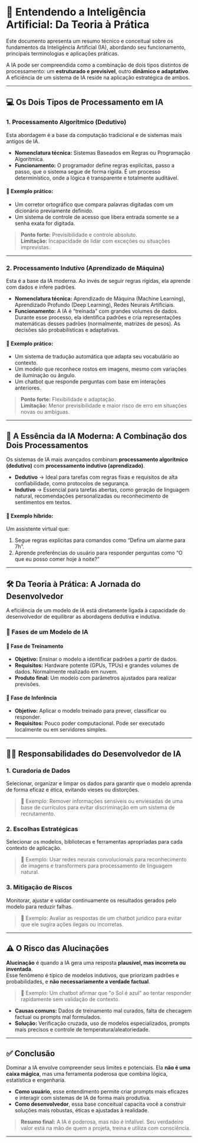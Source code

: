 # 🧠 Entendendo a Inteligência Artificial: Da Teoria à Prática

Este documento apresenta um resumo técnico e conceitual sobre os fundamentos da Inteligência Artificial (IA), abordando seu funcionamento, principais terminologias e aplicações práticas.

A IA pode ser compreendida como a combinação de dois tipos distintos de processamento: um **estruturado e previsível**, outro **dinâmico e adaptativo**. A eficiência de um sistema de IA reside na aplicação estratégica de ambos.

---

## 💻 Os Dois Tipos de Processamento em IA

### 1. Processamento Algorítmico (Dedutivo)

Esta abordagem é a base da computação tradicional e de sistemas mais antigos de IA.

- **Nomenclatura técnica:** Sistemas Baseados em Regras ou Programação Algorítmica.
- **Funcionamento:** O programador define regras explícitas, passo a passo, que o sistema segue de forma rígida. É um processo determinístico, onde a lógica é transparente e totalmente auditável.

#### 📌 Exemplo prático:
- Um corretor ortográfico que compara palavras digitadas com um dicionário previamente definido.
- Um sistema de controle de acesso que libera entrada somente se a senha exata for digitada.

> **Ponto forte:** Previsibilidade e controle absoluto.  
> **Limitação:** Incapacidade de lidar com exceções ou situações imprevistas.

---

### 2. Processamento Indutivo (Aprendizado de Máquina)

Esta é a base da IA moderna. Ao invés de seguir regras rígidas, ela aprende com dados e infere padrões.

- **Nomenclatura técnica:** Aprendizado de Máquina (Machine Learning), Aprendizado Profundo (Deep Learning), Redes Neurais Artificiais.
- **Funcionamento:** A IA é “treinada” com grandes volumes de dados. Durante esse processo, ela identifica padrões e cria representações matemáticas desses padrões (normalmente, matrizes de pesos). As decisões são probabilísticas e adaptativas.

#### 📌 Exemplo prático:
- Um sistema de tradução automática que adapta seu vocabulário ao contexto.
- Um modelo que reconhece rostos em imagens, mesmo com variações de iluminação ou ângulo.
- Um chatbot que responde perguntas com base em interações anteriores.

> **Ponto forte:** Flexibilidade e adaptação.  
> **Limitação:** Menor previsibilidade e maior risco de erro em situações novas ou ambíguas.

---

## 🎯 A Essência da IA Moderna: A Combinação dos Dois Processamentos

Os sistemas de IA mais avançados combinam **processamento algorítmico (dedutivo)** com **processamento indutivo (aprendizado)**.

- **Dedutivo** → Ideal para tarefas com regras fixas e requisitos de alta confiabilidade, como protocolos de segurança.
- **Indutivo** → Essencial para tarefas abertas, como geração de linguagem natural, recomendações personalizadas ou reconhecimento de sentimentos em textos.

#### 📌 Exemplo híbrido:
Um assistente virtual que:
1. Segue regras explícitas para comandos como “Defina um alarme para 7h”.
2. Aprende preferências do usuário para responder perguntas como “O que eu posso comer hoje à noite?”

---

## 🛠️ Da Teoria à Prática: A Jornada do Desenvolvedor

A eficiência de um modelo de IA está diretamente ligada à capacidade do desenvolvedor de equilibrar as abordagens dedutiva e indutiva.

### 🔁 Fases de um Modelo de IA

#### 🔹 Fase de Treinamento
- **Objetivo:** Ensinar o modelo a identificar padrões a partir de dados.
- **Requisitos:** Hardware potente (GPUs, TPUs) e grandes volumes de dados. Normalmente realizado em nuvem.
- **Produto final:** Um modelo com parâmetros ajustados para realizar previsões.

#### 🔹 Fase de Inferência
- **Objetivo:** Aplicar o modelo treinado para prever, classificar ou responder.
- **Requisitos:** Pouco poder computacional. Pode ser executado localmente ou em servidores simples.

---

## 👨‍💻 Responsabilidades do Desenvolvedor de IA

### 1. **Curadoria de Dados**
Selecionar, organizar e limpar os dados para garantir que o modelo aprenda de forma eficaz e ética, evitando vieses ou distorções.

> 📌 Exemplo: Remover informações sensíveis ou enviesadas de uma base de currículos para evitar discriminação em um sistema de recrutamento.

### 2. **Escolhas Estratégicas**
Selecionar os modelos, bibliotecas e ferramentas apropriadas para cada contexto de aplicação.

> 📌 Exemplo: Usar redes neurais convolucionais para reconhecimento de imagens e transformers para processamento de linguagem natural.

### 3. **Mitigação de Riscos**
Monitorar, ajustar e validar continuamente os resultados gerados pelo modelo para reduzir falhas.

> 📌 Exemplo: Avaliar as respostas de um chatbot jurídico para evitar que ele sugira ações ilegais ou incorretas.

---

## ⚠️ O Risco das Alucinações

**Alucinação** é quando a IA gera uma resposta **plausível, mas incorreta ou inventada**.  
Esse fenômeno é típico de modelos indutivos, que priorizam padrões e probabilidades, e **não necessariamente a verdade factual**.

> 📌 Exemplo: Um chatbot afirmar que "o Sol é azul" ao tentar responder rapidamente sem validação de contexto.

- **Causas comuns:** Dados de treinamento mal curados, falta de checagem factual ou prompts mal formulados.
- **Solução:** Verificação cruzada, uso de modelos especializados, prompts mais precisos e controle de temperatura/aleatoriedade.

---

## ✅ Conclusão

Dominar a IA envolve compreender seus limites e potenciais. Ela **não é uma caixa mágica**, mas uma ferramenta poderosa que combina lógica, estatística e engenharia.

- **Como usuário**, esse entendimento permite criar prompts mais eficazes e interagir com sistemas de IA de forma mais produtiva.
- **Como desenvolvedor**, essa base conceitual capacita você a construir soluções mais robustas, éticas e ajustadas à realidade.

> **Resumo final:** A IA é poderosa, mas não é infalível. Seu verdadeiro valor está na mão de quem a projeta, treina e utiliza com consciência.

---
